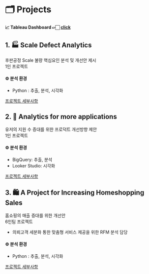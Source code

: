 # 🗂️ Projects

#### 📈 Tableau Dashboard 👉🏻 [click](https://public.tableau.com/app/profile/gayoungb/vizzes)

## 1. 🏭 Scale Defect Analytics 
후판공정 Scale 불량 핵심요인 분석 및 개선안 제시   
1인 프로젝트

#### ⚙️ 분석 환경
- Python : 추출, 분석, 시각화
  
[프로젝트 세부사항](https://github.com/gayoungb/projects/tree/main/scale_defect_analytics)



## 2. 💼 Analytics for more applications 
유저의 지원 수 증대를 위한 프로덕트 개선방향 제안   
1인 프로젝트

#### ⚙️ 분석 환경
- BigQuery: 추출, 분석   
- Looker Studio: 시각화 

[프로젝트 세부사항](https://github.com/gayoungb/projects/tree/main/analytics_for_more_applications)


## 3. 🛍️ A Project for Increasing Homeshopping Sales  
홈쇼핑의 매출 증대를 위한 개선안  
6인팀 프로젝트  
- 의뢰고객 세분화 통한 맞춤형 서비스 제공을 위한 RFM 분석 담당

#### ⚙️ 분석 환경
- Python : 추출, 분석, 시각화

[프로젝트 세부사항](github.com/gayoungb/projects/tree/main/increasing_homeshopping_sales)
